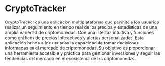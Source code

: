 # CryptoTracker
CryptoTracker es una aplicación multiplataforma que permite a los usuarios realizar un seguimiento en tiempo real de los precios y estadísticas de una amplia variedad de criptomonedas. Con una interfaz intuitiva
y funciones como gráficos de precios interactivos y alertas personalizadas. Esta aplicación brinda a los usuarios la capacidad de tomar decisiones informadas en el mercado de criptomonedas. Su objetivo es 
proporcionar una herramienta accesible y práctica para gestionar inversiones y seguir las tendencias del mercado en el ecosistema de las criptomonedas.
